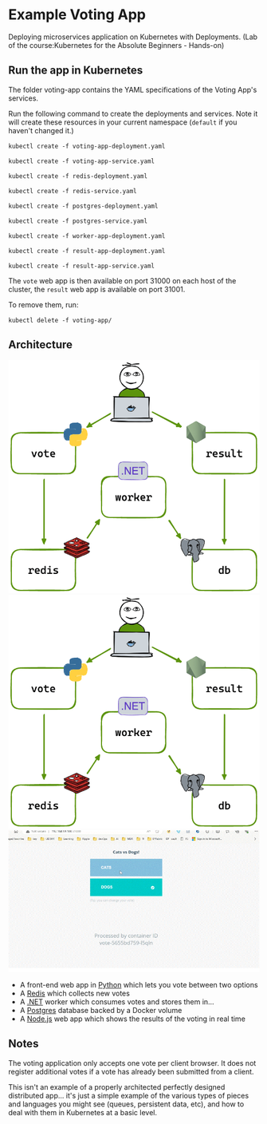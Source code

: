 # Example Voting App 

Deploying microservices application on Kubernetes with Deployments. (Lab of the course:Kubernetes for the Absolute Beginners - Hands-on)

## Run the app in Kubernetes

The folder voting-app contains the YAML specifications of the Voting App's services.

Run the following command to create the deployments and services. Note it will create these resources in your current namespace (`default` if you haven't changed it.)

```shell
kubectl create -f voting-app-deployment.yaml
```
```shell
kubectl create -f voting-app-service.yaml
```
```shell
kubectl create -f redis-deployment.yaml
```
```shell
kubectl create -f redis-service.yaml
```
```shell
kubectl create -f postgres-deployment.yaml
```
```shell
kubectl create -f postgres-service.yaml
```
```shell
kubectl create -f worker-app-deployment.yaml
```
```shell
kubectl create -f result-app-deployment.yaml
```
```shell
kubectl create -f result-app-service.yaml
```

The `vote` web app is then available on port 31000 on each host of the cluster, the `result` web app is available on port 31001.

To remove them, run:

```shell
kubectl delete -f voting-app/
```

## Architecture

![Architecture diagram](images/architecture.excalidraw.png)
![Minikuberunning](images/architecture.excalidraw.png)
![voting-app](images/voting-app.gif)

* A front-end web app in [Python](/vote) which lets you vote between two options
* A [Redis](https://hub.docker.com/_/redis/) which collects new votes
* A [.NET](/worker/) worker which consumes votes and stores them in…
* A [Postgres](https://hub.docker.com/_/postgres/) database backed by a Docker volume
* A [Node.js](/result) web app which shows the results of the voting in real time

## Notes

The voting application only accepts one vote per client browser. It does not register additional votes if a vote has already been submitted from a client.

This isn't an example of a properly architected perfectly designed distributed app... it's just a simple example of the various types of pieces and languages you might see (queues, persistent data, etc), and how to deal with them in Kubernetes at a basic level.
